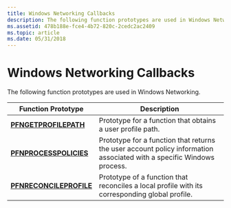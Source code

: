 ```yaml
---
title: Windows Networking Callbacks
description: The following function prototypes are used in Windows Networking.
ms.assetid: 478b188e-fce4-4b72-820c-2cedc2ac2409
ms.topic: article
ms.date: 05/31/2018
---
```


# Windows Networking Callbacks

The following function prototypes are used in Windows Networking.



| Function Prototype                                 | Description                                                                                                           |
|----------------------------------------------------|-----------------------------------------------------------------------------------------------------------------------|
| [**PFNGETPROFILEPATH**](https://msdn.microsoft.com/library/Aa385358(v=VS.85).aspx)     | Prototype for a function that obtains a user profile path.                                                            |
| [**PFNPROCESSPOLICIES**](https://msdn.microsoft.com/library/Aa385360(v=VS.85).aspx)   | Prototype for a function that returns the user account policy information associated with a specific Windows process. |
| [**PFNRECONCILEPROFILE**](https://msdn.microsoft.com/library/Aa385364(v=VS.85).aspx) | Prototype of a function that reconciles a local profile with its corresponding global profile.                        |



 

 

 




